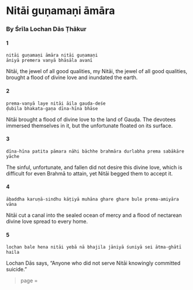 # Nitāi guṇamaṇi āmāra

### By Śrīla Lochan Dās Ṭhākur

#### 1

    nitāi guṇamaṇi āmāra nitāi guṇamaṇi
    āniyā premera vanyā bhāsāla avanī

Nitāi, the jewel of all good qualities, my Nitāi, the jewel of all good qualities, brought a flood of divine love and inundated the earth.

#### 2

    prema-vanyā laye nitāi āila gauḍa-deśe
    ḍubila bhakata-gaṇa dīna-hīna bhāse

Nitāi brought a flood of divine love to the land of Gauḍa. The devotees immersed themselves in it, but the unfortunate floated on its surface.

#### 3

    dīna-hīna patita pāmara nāhi bāchhe brahmāra durlabha prema sabākāre yāche

The sinful, unfortunate, and fallen did not desire this divine love, which is difficult for even Brahmā to attain, yet Nitāi begged them to accept it.

#### 4

    ābaddha karuṇā-sindhu kāṭiyā muhāna ghare ghare bule prema-amiyāra vāna

Nitāi cut a canal into the sealed ocean of mercy and a flood of nectarean divine love spread to every home.

#### 5

    lochan bale hena nitāi yebā nā bhajila jāniyā śuniyā sei ātma-ghātī haila

Lochan Dās says, “Anyone who did not serve Nitāi knowingly committed suicide.”


> page = 
